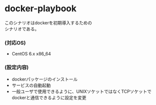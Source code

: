 # docker-playbook

このシナリオはdockerを初期導入するための  
シナリオである。


### (対応OS)
* CentOS 6.x x86_64


### (設定内容)
* dockerパッケージのインストール
* サービスの自動起動
* 一般ユーザで使用できるように、UNIXソケットではなくTCPソケットで
  dockerと通信できるように設定を変更



